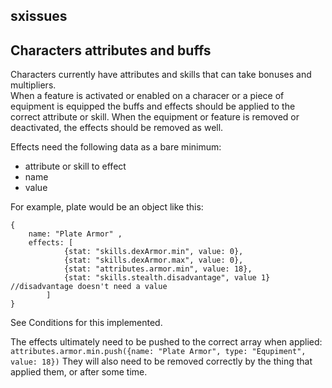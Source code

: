 sxissues
------


Characters attributes and buffs
-------------------------------

Characters currently have attributes and skills that can take bonuses and multipliers.  
When a feature is activated or enabled on a characer or a piece of equipment is equipped
the buffs and effects should be applied to the correct attribute or skill. When the 
equipment or feature is removed or deactivated, the effects should be removed as well.

Effects need the following data as a bare minimum:

* attribute or skill to effect
* name
* value

For example, plate would be an object like this:

	{
		name: "Plate Armor" , 
		effects: [
				{stat: "skills.dexArmor.min", value: 0},
				{stat: "skills.dexArmor.max", value: 0},
				{stat: "attributes.armor.min", value: 18},
				{stat: "skills.stealth.disadvantage", value 1} //disadvantage doesn't need a value
			]
	}

See Conditions for this implemented.

The effects ultimately need to be pushed to the correct array when applied: `attributes.armor.min.push({name: "Plate Armor", type: "Equpiment", value: 18})`
They will also need to be removed correctly by the thing that applied them, or after some time.